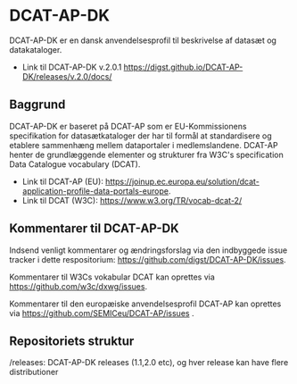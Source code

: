 # DCAT-AP-DK
DCAT-AP-DK er en dansk anvendelsesprofil til beskrivelse af datasæt og datakataloger.

* Link til DCAT-AP-DK v.2.0.1  https://digst.github.io/DCAT-AP-DK/releases/v.2.0/docs/

## Baggrund
DCAT-AP-DK er baseret på DCAT-AP som er EU-Kommissionens specifikation for datasætkataloger der har til formål at standardisere og etablere sammenhæng mellem dataportaler i medlemslandene. DCAT-AP henter de grundlæggende elementer og strukturer fra W3C's specification Data Catalogue vocabulary (DCAT).

* Link til DCAT-AP (EU): https://joinup.ec.europa.eu/solution/dcat-application-profile-data-portals-europe. 
* Link til DCAT (W3C): https://www.w3.org/TR/vocab-dcat-2/ 

## Kommentarer til DCAT-AP-DK
Indsend venligt kommentarer og ændringsforslag via den indbyggede  issue tracker i dette respositorium: https://github.com/digst/DCAT-AP-DK/issues. 

Kommentarer til W3Cs vokabular DCAT kan oprettes via https://github.com/w3c/dxwg/issues.

Kommentarer til den europæiske anvendelsesprofil DCAT-AP kan oprettes via https://github.com/SEMICeu/DCAT-AP/issues .

## Repositoriets struktur
/releases: DCAT-AP-DK releases (1.1,2.0 etc), og hver release kan have flere distributioner

